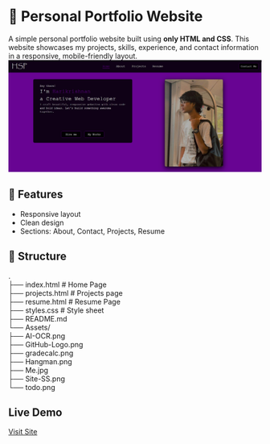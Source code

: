 # 🎨 Personal Portfolio Website

A simple personal portfolio website built using **only HTML and CSS**. This website showcases my projects, skills, experience, and contact information in a responsive, mobile-friendly layout.  
[![Screen Shot](Assets/Site-SS.png)](https://harikrishnanspillai.github.io/HSP/)  
## 🔧 Features
- Responsive layout  
- Clean design  
- Sections: About, Contact, Projects, Resume
 ## 📁 Structure
.  
├── index.html # Home Page  
├── projects.html # Projects page  
├── resume.html # Resume Page  
├── styles.css # Style sheet  
├── README.md  
└── Assets/  
├── AI-OCR.png  
├── GitHub-Logo.png  
├── gradecalc.png  
├── Hangman.png  
├── Me.jpg  
├── Site-SS.png  
└── todo.png  
## Live Demo
[Visit Site](https://harikrishnanspillai.github.io/HSP/)

